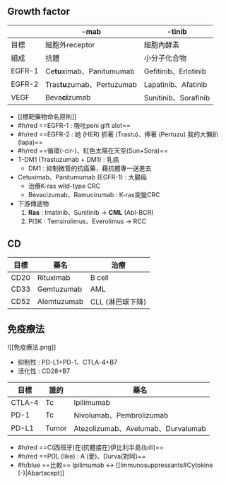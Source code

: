 ## Growth factor
|        | -mab           | -tinib               |
|--------|----------------|----------------------|
| 目標   | 細胞外receptor | 細胞內酵素           |
| 組成   | 抗體           | 小分子化合物         |
| EGFR-1 | Ce**tu**ximab、Panitumumab| Gefitinib、Erlotinib |
| EGFR-2 | Tras**tu**zumab、Pertuzumab| Lapatinib、Afatinib  |
| VEGF   | Beva**ci**zumab    | Sunitinib、Sorafinib |
- [[標靶藥物命名原則]]
- #h/red ==EGFR-1 : 吸吐peni gift alot==
- #h/red ==EGFR-2 : 她 (HER) 抓著 (Trastu)、捧著 (Pertuzu) 我的大懶趴 (lapa)==
- #h/red ==循環(-cir-)、紅色太陽在天空(Sun+Sora)==
- T-DM1 (Trastuzumab + DM1) : 乳癌
	- DM1 : 抑制微管的抗癌藥，藉抗體專一送進去
- Cetuximab、Panitumumab (EGFR-1) : 大腸癌
	- 治療K-ras wild-type CRC
	- Bevacizumab、Ramucirumab : K-ras突變CRC
- 下游傳遞物
	1. **Ras** : Imatinib、Sunitinib -> **CML** (Abl-BCR)
	2. PI3K : Temsirolimus、Everolimus -> RCC

## CD
| 目標 | 藥名        | 治療                     |
|------|-------------|-------------------------|
| CD20 | Rituximab   | B cell                  |
| CD33 | Gemtuzumab  | AML                     |
| CD52 | Alemtuzumab | CLL  (淋巴球下降)        |
## 免疫療法
![[免疫療法.png]]
- 抑制性 : PD-L1+PD-1、CTLA-4+B7
- 活化性 : CD28+B7

|目標|誰的|藥名|
|---|---|---|
|CTLA-4|Tc|Ipilimumab|
|PD-1|Tc|Nivolumab、Pembrolizumab|
|PD-L1|Tumor|Atezolizumab、Avelumab、Durvalumab|
- #h/red ==C(西班牙)在(抗體接在)伊比利半島(Ipili)==
- #h/red ==PDL (like) : A (愛)、Durva(對阿)==
- #h/blue ==比較== Ipilimumab <-> [[Immunosuppressants#Cytokine (-)|Abartacept]]